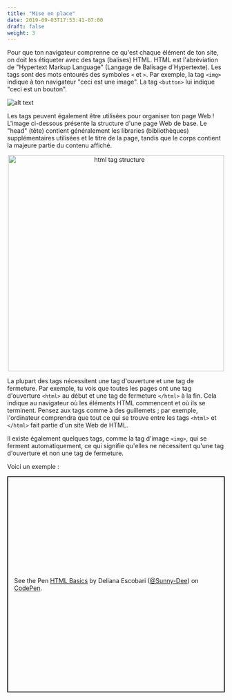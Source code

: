 ```yaml
---
title: "Mise en place"
date: 2019-09-03T17:53:41-07:00
draft: false
weight: 3
---
```


Pour que ton navigateur comprenne ce qu'est chaque élément de ton site, on doit les étiqueter avec des tags (balises) HTML. HTML est l'abréviation de "Hypertext Markup Language" (Langage de Balisage d'Hypertexte). Les tags sont des mots entourés des symboles `<` et `>`. Par exemple, la tag `<img>` indique à ton navigateur "ceci est une image". La tag `<button>` lui indique "ceci est un bouton".

![alt text](../media/web-tags-sm.png "html tags graphic")

Les tags peuvent également être utilisées pour organiser ton page Web ! L'image ci-dessous présente la structure d'une page Web de base. Le "head" (tête) contient généralement les libraries (bibliothèques) supplémentaires utilisées et le titre de la page, tandis que le corps contient la majeure partie du contenu affiché.

<p style="text-align: center; "><img src="../media/htmlTagStructure.png" alt="html tag structure" width="500"/></p>

La plupart des tags nécessitent une tag d'ouverture et une tag de fermeture. Par exemple, tu vois que toutes les pages ont une tag d'ouverture `<html>` au début et une tag de fermeture `</html>` à la fin. Cela indique au navigateur où les éléments HTML commencent et où ils se terminent. Pensez aux tags comme à des guillemets ; par exemple, l'ordinateur comprendra que tout ce qui se trouve entre les tags `<html>` et `</html>` fait partie d'un site Web de HTML.

Il existe également quelques tags, comme la tag d'image `<img>`, qui se ferment automatiquement, ce qui signifie qu'elles ne nécessitent qu'une tag d'ouverture et non une tag de fermeture.

Voici un exemple :

<p class="codepen" data-height="500" data-theme-id="dark" data-default-tab="html,result" data-user="Sunny-Dee" data-slug-hash="ErRraG" style="height: 500px; box-sizing: border-box; display: flex; align-items: center; justify-content: center; border: 2px solid black; margin: 1em 0; padding: 1em;" data-pen-title="HTML Basics">
    <span>See the Pen <a href="https://codepen.io/Sunny-Dee/pen/ErRraG/">HTML Basics</a> by Deliana Escobari (<a href="https://codepen.io/Sunny-Dee">@Sunny-Dee</a>)
    on <a href="https://codepen.io">CodePen</a>.</span>
<script async src="//assets.codepen.io/assets/embed/ei.js"></script>
